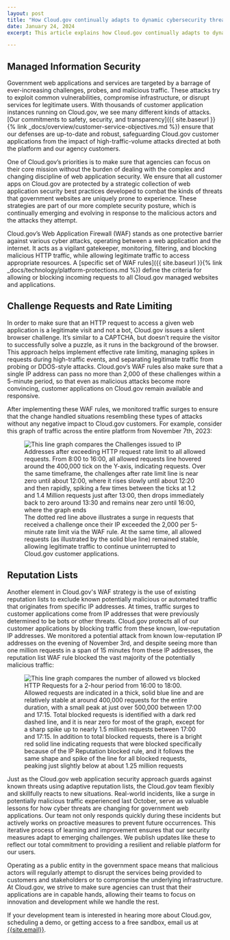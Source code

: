 ```yaml
---
layout: post
title: "How Cloud.gov continually adapts to dynamic cybersecurity threats"
date: January 24, 2024
excerpt: This article explains how Cloud.gov continually adapts to dynamic cybersecurity threats.

---
```


## Managed Information Security

Government web applications and services are targeted by a barrage of ever-increasing challenges, probes, and malicious traffic. These attacks try to exploit common vulnerabilities, compromise infrastructure, or disrupt services for legitimate users. 
With thousands of customer application instances running on Cloud.gov, we see many different kinds of attacks. [Our commitments to safety, security, and transparency]({{ site.baseurl }}{% link _docs/overview/customer-service-objectives.md %}) ensure that our defenses are up-to-date and robust, safeguarding Cloud.gov customer applications from the impact of high-traffic-volume attacks directed at both the platform and our agency customers.

One of Cloud.gov’s priorities is to make sure that agencies can focus on their core mission without the burden of dealing with the complex and changing discipline of web application security.  We ensure that all customer apps on Cloud.gov are protected by a strategic collection of web application security best practices developed to combat the kinds of threats that government websites are uniquely prone to experience. These strategies are part of our more complete security posture, which is continually emerging and evolving in response to the malicious actors and the attacks they attempt.

Cloud.gov’s Web Application Firewall (WAF) stands as one protective barrier against various cyber attacks, operating between a web application and the internet. It acts as a vigilant gatekeeper, monitoring, filtering, and blocking malicious HTTP traffic, while allowing legitimate traffic to access appropriate resources. A [specific set of WAF rules]({{ site.baseurl }}{% link _docs/technology/platform-protections.md %}) define the criteria for allowing or blocking incoming requests to all Cloud.gov managed websites and applications. 

## Challenge Requests and Rate Limiting

In order to make sure that an HTTP request to access a given web application is a legitimate visit and not a bot, Cloud.gov issues a silent browser challenge. It’s similar to a CAPTCHA, but doesn’t require the visitor to successfully solve a puzzle, as it runs in the background of the browser. This approach helps implement effective rate limiting, managing spikes in requests during high-traffic events, and separating legitimate traffic from probing or DDOS-style attacks. Cloud.gov’s WAF rules also make sure that a single IP address can pass no more than 2,000 of these challenges within a 5-minute period, so that even as malicious attacks become more convincing, customer applications on Cloud.gov remain available and responsive.

After implementing these WAF rules, we monitored traffic surges to ensure that the change handled situations resembling these types of attacks without any negative impact to Cloud.gov customers. For example, consider this graph of traffic across the entire platform from November 7th, 2023:

<figure class="content-image">
 <img alt="This line graph compares the Challenges issued to IP Addresses after exceeding HTTP request rate limit to all allowed requests. From 8:00 to 16:00, all allowed requests line hovered around the 400,000 tick on the Y-axis, indicating requests. Over the same timeframe, the challenges after rate limit line is near zero until about 12:00, where it rises slowly until about 12:20 and then rapidly, spiking a few times between the ticks at 1.2 and 1.4 Million requests just after 13:00, then drops immediately back to zero around 13:30 and remains near zero until 16:00, where the graph ends" src="{{site.baseurl}}/assets/images/content/illustrationLowRepBlockedRequests@2x.png" />
  <figcaption>The dotted red line above illustrates a surge in requests that received a challenge once their IP exceeded the 2,000 per 5-minute rate limit via the WAF rule. At the same time, all allowed requests (as illustrated by the solid blue line) remained stable, allowing legitimate traffic to continue uninterrupted to Cloud.gov customer applications.</figcaption>
</figure>

## Reputation Lists

Another element in Cloud.gov's WAF strategy is the use of existing reputation lists to exclude known potentially malicious or automated traffic that originates from specific IP addresses. At times, traffic surges to customer applications come from IP addresses that were previously determined to be bots or other threats. Cloud.gov protects all of our customer applications by blocking traffic from these known, low-reputation IP addresses. We monitored a potential attack from known low-reputation IP addresses on the evening of November 3rd, and despite seeing more than one million requests in a span of 15 minutes from these IP addresses, the reputation list WAF rule blocked the vast majority of the potentially malicious traffic:

<figure class="content-image">
 <img alt="This line graph compares the number of allowed vs blocked HTTP Requests for a 2-hour period from 16:00 to 18:00. Allowed requests are indicated in a thick, solid blue line and are relatively stable at around 400,000 requests for the entire duration, with a small peak at just over 500,000 between 17:00 and 17:15. Total blocked requests is identified with a dark red dashed line, and it is near zero for most of the graph, except for a sharp spike up to nearly 1.5 million requests between 17:00 and 17:15. In addition to total blocked requests, there is a bright red solid line indicating requests that were blocked specifically because of the IP Reputation blocked rule, and it follows the same shape and spike of the line for all blocked requests, peaking just slightly below at about 1.25 million requests" src="{{site.baseurl}}/assets/images/content/illustrationChallengeRequests@2x.png" />
</figure>

Just as the Cloud.gov web application security approach guards against known threats using adaptive reputation lists, the Cloud.gov team flexibly and skillfully reacts to new situations. Real-world incidents, like a surge in potentially malicious traffic experienced last October, serve as valuable lessons for how cyber threats are changing for government web applications. Our team not only responds quickly during these incidents but actively works on proactive measures to prevent future occurrences. This iterative process of learning and improvement ensures that our security measures adapt to emerging challenges. We publish updates like these to reflect our total commitment to providing a resilient and reliable platform for our users. 

Operating as a public entity in the government space means that malicious actors will regularly attempt to disrupt the services being provided to customers and stakeholders or to compromise the underlying infrastructure. At Cloud.gov, we strive to make sure agencies can trust that their applications are in capable hands, allowing their teams to focus on innovation and development while we handle the rest.

If your development team is interested in hearing more about Cloud.gov, scheduling a demo, or getting access to a free sandbox, email us at [{{site.email}}](mailto:{{site.email}}).